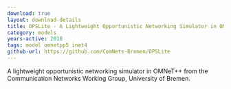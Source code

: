 ```yaml
---
download: true
layout: download-details
title: OPSLite - A Lightweight Opportunistic Networking Simulator in OMNeT++
category: models
years-active: 2018
tags: model omnetpp5 inet4
github-url: https://github.com/ComNets-Bremen/OPSLite
---
```


A lightweight opportunistic networking simulator in OMNeT++
from the Communication Networks Working Group, University of Bremen.
